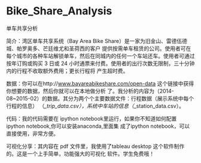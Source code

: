# Bike_Share_Analysis
单车共享分析

简介：湾区单车共享系统（Bay Area Bike Share）是一家为旧金山、雷德伍德城、帕罗奥多、芒廷维尤和圣荷西的客户
提供按需单车租赁的公司。使用者可在每个城市的各种车站解锁单车，然后在同城内的任何一个车站还车。使用者可通过
按年订购或购买 3 日或 24 小时通票来付费。使用者的出行次数无限制，三十分钟内的行程不收取额外费用；更长行程将
产生超时费。

数据：你可以在http://www.bayareabikeshare.com/open-data 这个链接中获得你想要的数据，然后你就可以在本地做分析
了。我分析的内容为（2014-08~2015-02）的数据。其分为两个个主要数据文件：行程数据（展示系统中每个行程的信息）
（*_trip_data.csv），系统中车站的信息（*_station_data.csv）。

代码：我的代码需要在 ipython notebook里运行，如果你不知道如何配置ipython notebook,你可以安装anaconda,里面集
成了ipython notebook，可以直接使用，非常方便。

可视化分享：其内容在 pdf 文件里，我使用了tableau desktop 这个软件制作的。这是一个上手简单，功能强大的可视化
软件。学生免费哦！